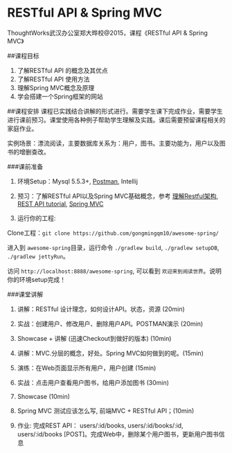 # RESTful API & Spring MVC
ThoughtWorks武汉办公室郑大晔校@2015，课程《RESTful API & Spring MVC》

##课程目标
1. 了解RESTful API 的概念及其优点
2. 了解RESTful API 使用方法
3. 理解Spring MVC概念及原理
4. 学会搭建一个Spring框架的网站

##课程安排
课程已实践结合讲解的形式进行。需要学生课下完成作业，需要学生进行课前预习。课堂使用各种例子帮助学生理解及实践。课后需要预留课程相关的家庭作业。

实例场景：漂流阅读，主要数据库关系为：用户，图书。主要功能为，用户以及图书的增删查改。

###课前准备

1. 环境Setup：Mysql 5.5.3+, [Postman](https://chrome.google.com/webstore/detail/postman/fhbjgbiflinjbdggehcddcbncdddomop?hl=en-US), Intellij
2. 预习：了解RESTful API以及Spring MVC基础概念，参考 [理解Restful架构](http://www.ruanyifeng.com/blog/2011/09/restful.html), [REST API tutorial](http://www.restapitutorial.com/lessons/whatisrest.html), [Spring MVC]( http://docs.spring.io/spring/docs/current/spring-framework-reference/html/mvc.html)

3. 运行你的工程:

Clone工程：`git clone https://github.com/gongmingqm10/awesome-spring/`

进入到 `awesome-spring`目录，运行命令 `./gradlew build`, `./gradlew setupDB`, `./gradlew jettyRun`。

访问 `http://localhost:8888/awesome-spring`, 可以看到 `欢迎来到阅读世界`。说明你的环境setup完成！

###课堂讲解
1. 讲解：RESTful 设计理念，如何设计API。状态，资源 (20min)
3. 实战：创建用户、修改用户、删除用户API。POSTMAN演示 (20min)
4. Showcase + 讲解 (迅速Checkout到做好的版本) (10min)

5. 讲解：MVC.分层的概念，好处。Spring MVC如何做到的呢。(15min)
6. 演练：在Web页面显示所有用户，用户创建 (15min)
7. 实战：点击用户查看用户图书，给用户添加图书 (30min)
8. Showcase (10min)

9. Spring MVC 测试应该怎么写, 前端MVC + RESTful API；(10min)

10. 作业: 完成REST API： users/:id/books, users/:id/books/:id, users/:id/books [POST]。完成Web中，删除某个用户图书，更新用户图书信息
